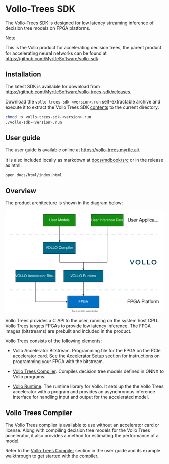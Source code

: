 # Vollo-Trees SDK

The Vollo-Trees SDK is designed for low latency streaming inference of decision tree
models on FPGA platforms.

> [!NOTE]
> This is the Vollo product for accelerating decision trees, the parent product 
> for accelerating neural networks can be found at https://github.com/MyrtleSoftware/vollo-sdk

## Installation

The latest SDK is available for download from <https://github.com/MyrtleSoftware/vollo-trees-sdk/releases>.

Download the `vollo-trees-sdk-<version>.run` self-extractable archive and execute it
to extract the Vollo Trees SDK [contents](#release-file-structure) to the current
directory:

```sh
chmod +x vollo-trees-sdk-<version>.run
./vollo-sdk-<version>.run
```

## User guide

The user guide is available online at <https://vollo-trees.myrtle.ai/>.

It is also included locally as markdown at [docs/mdbook/src](docs/mdbook/src) or in the release as html:

```bash
open docs/html/index.html
```

## Overview

The product architecture is shown in the diagram below:

![System Architecture](docs/mdbook/src/assets/system-architecture.svg)

Vollo Trees provides a C API to the user, running on the system host CPU.
Vollo Trees targets FPGAs to provide low latency inference.
The FPGA images (bitstreams) are prebuilt and included in the product.

Vollo Trees consists of the following elements:

- Vollo Accelerator Bitstream. Programming file for the FPGA on the PCIe
  accelerator card. See the [Accelerator
  Setup](https://vollo.myrtle.ai/latest/accelerator-setup.html) section for
  instructions on programming your FPGA with the bitstream.

- [Vollo Trees Compiler](https://vollo-trees.myrtle.ai/latest/vollo-trees-compiler.html).
  Compiles decision tree models defined in ONNX to Vollo programs.

- [Vollo Runtime](https://vollo-trees.myrtle.ai/latest/vollo-runtime.html). The
  runtime library for Vollo. It sets up the the Vollo Trees accelerator with a program and provides an asynchronous inference interface for handling input
  and output for the accelerated model.

## Vollo Trees Compiler

The Vollo Trees compiler is available to use without an accelerator card or license.
Along with compiling decision tree models for the Vollo Trees accelerator,
it also provides a method for estimating the performance of a model.

Refer to the [Vollo Trees Compiler](https://vollo-trees.myrtle.ai/latest/vollo-trees-compiler.html)
section in the user guide and its example walkthrough to get started with the
compiler.
